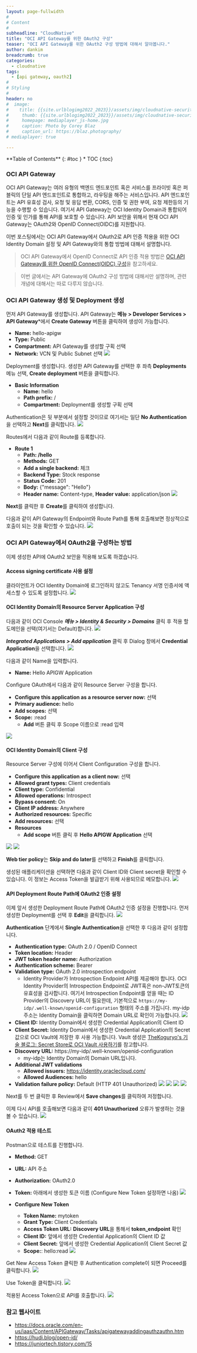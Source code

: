 ```yaml
---
layout: page-fullwidth
#
# Content
#
subheadline: "CloudNative"
title: "OCI API Gateway를 위한 OAuth2 구성"
teaser: "OCI API Gateway를 위한 OAuth2 구성 방법에 대해서 알아봅니다."
author: dankim
breadcrumb: true
categories:
  - cloudnative
tags:
  - [api gateway, oauth2]
#
# Styling
#
header: no
#  image:
#    title: {{site.urlblogimg2022_2023}}/assets/img/cloudnative-security/2022/weblogic_oke_0.png
#     thumb: {{site.urlblogimg2022_2023}}/assets/img/cloudnative-security/2022/weblogic_oke_0.png
#     homepage: mediaplayer_js-home.jpg
#     caption: Photo by Corey Blaz
#     caption_url: https://blaz.photography/
# mediaplayer: true

---
```


<div class="panel radius" markdown="1">
**Table of Contents**
{: #toc }
*  TOC
{:toc}
</div>

### OCI API Gateway
OCI API Gateway는 여러 유형의 백엔드 엔드포인트 혹은 서비스를 프라이빗 혹은 퍼블릭의 단일 API 엔드포인트로 통합하고, 라우팅을 해주는 서비스입니다. API 엔드포인트는 API 유효성 검사, 요청 및 응답 변환, CORS, 인증 및 권한 부여, 요청 제한등의 기능을 수행할 수 있습니다. 여기서 API Gateway는 OCI Identity Domain과 통합되어 인증 및 인가를 통해 API를 보호할 수 있습니다. API 보안을 위해서 현재 OCI API Gateway는 OAuth2와 OpenID Connect(OIDC)를 지원합니다. 

이번 포스팅에서는 OCI API Gateway에서 OAuth2로 API 인증 적용을 위한 OCI Identity Domain 설정 및 API Gateway와의 통합 방법에 대해서 설명합니다. 
> OCI API Gateway에서 OpenID Connect로 API 인증 적용 방법은 [OCI API Gateway를 위한 OpenID Connect(OIDC) 구성](https://the-team-oasis.github.io/cloudnative/oci-apigw-oauth2-oidc-2/)을 참고하세요.

> 이번 글에서는 API Gateway에 OAuth2 구성 방법에 대해서만 설명하며, 관련 개념에 대해서는 따로 다루지 않습니다.

### OCI API Gateway 생성 및 Deployment 생성
먼저 API Gateway를 생성합니다. API Gateway는 **메뉴 > Developer Services > API Gateway***에서 **Create Gateway** 버튼을 클릭하여 생성이 가능합니다.

* **Name:** hello-apigw
* **Type:** Public
* **Compartment:** API Gateway를 생성할 구획 선택
* **Network:** VCN 및 Public Subnet 선택
 ![](/assets/img/cloudnative-security/2023/oci-apigw-oauth2-oidc-0-1.png " ")

Deployment를 생성합니다. 생성한 API Gateway를 선택한 후 좌측 **Deployments** 메뉴 선택, **Create deployment** 버튼을 클릭합니다.

* **Basic Information**
  * **Name:** hello
  * **Path prefix:** /
  * **Compartment:** Deployment를 생성할 구획 선택

Authentication은 뒷 부분에서 설정할 것이므로 여기서는 일단 **No Authentication**을 선택하고 **Next**를 클릭합니다.
 ![](/assets/img/cloudnative-security/2023/oci-apigw-oauth2-oidc-0-2.png " ")

Routes에서 다음과 같이 Route를 등록합니다. 
* **Route 1**
  * **Path: /hello**
  * **Methods:** GET
  * **Add a single backend:** 체크
  * **Backend Type:** Stock response
  * **Status Code:** 201
  * **Body:** {"message": "Hello"}
  * **Header name:** Content-type, **Header value:** application/json
 ![](/assets/img/cloudnative-security/2023/oci-apigw-oauth2-oidc-0-3.png " ")

**Next**를 클릭한 후 **Create**를 클릭하여 생성합니다.

다음과 같이 API Gateway의 Endpoint와 Route Path를 통해 호출해보면 정상적으로 호출이 되는 것을 확인할 수 있습니다.
 ![](/assets/img/cloudnative-security/2023/oci-apigw-oauth2-oidc-0-4.png " ")

### OCI API Gateway에서 OAuth2을 구성하는 방법
이제 생성한 API에 OAuth2 보안을 적용해 보도록 하겠습니다.

#### Access signing certificate 사용 설정
클라이언트가 OCI Identity Domain에 로그인하지 않고도 Tenancy 서명 인증서에 액세스할 수 있도록 설정합니다.
 ![](/assets/img/cloudnative-security/2023/oci-apigw-oauth2-oidc-0-5.png " ")

#### OCI Identity Domain의 Resource Server Application 구성
다음과 같이 OCI Console ***메뉴 > Identity & Security > Domains*** 클릭 후 적용 할 도메인을 선택(여기서는 Default)합니다.
 ![](/assets/img/cloudnative-security/2023/oci-apigw-oauth2-oidc-1.png " ")

***Integrated Applications > Add application*** 클릭 후 Dialog 창에서 **Credential Application**을 선택합니다.
 ![](/assets/img/cloudnative-security/2023/oci-apigw-oauth2-oidc-2.png " ")

다음과 같이 Name을 입력합니다.
* **Name:** Hello APIGW Application

Configure OAuth에서 다음과 같이 Resource Server 구성을 합니다.
* **Configure this application as a resource server now:** 선택
* **Primary audience:** hello
* **Add scopes:** 선택
* **Scope:** :read
  * **Add** 버튼 클릭 후 Scope 이름으로 :read 입력

![](/assets/img/cloudnative-security/2023/oci-apigw-oauth2-oidc-3.png " ")

#### OCI Identity Domain의 Client 구성
Resource Server 구성에 이어서 Client Configuration 구성을 합니다.

* **Configure this application as a client now:** 선택
* **Allowed grant types:** Client credentials
* **Client type:** Confidential
* **Allowed operations:** Introspect
* **Bypass consent:** On
* **Client IP address:** Anywhere
* **Authorized resources:** Specific
* **Add resources:** 선택
* **Resources**
  * **Add scope** 버튼 클릭 후 **Hello APIGW Application** 선택

 ![](/assets/img/cloudnative-security/2023/oci-apigw-oauth2-oidc-4.png " ")
 ![](/assets/img/cloudnative-security/2023/oci-apigw-oauth2-oidc-5.png " ")

**Web tier policy**는 **Skip and do later**를 선택하고 **Finish**를 클릭합니다.

생성된 애플리케이션을 선택하면 다음과 같이 Client ID와 Client secret을 확인할 수 있습니다. 이 정보는 Access Token을 발급받기 위해 사용되므로 메모합니다.
 ![](/assets/img/cloudnative-security/2023/oci-apigw-oauth2-oidc-6.png " ")

#### API Deployment Route Path에 OAuth2 인증 설정
이제 앞서 생성한 Deployment Route Path에 OAuth2 인증 설정을 진행합니다. 먼저 생성한 Deployment를 선택 후 **Edit**을 클릭합니다.
 ![](/assets/img/cloudnative-security/2023/oci-apigw-oauth2-oidc-7.png " ")

**Authentication** 단계에서 **Single Authentication**을 선택한 후 다음과 같이 설정합니다.
* **Authentication type:** OAuth 2.0 / OpenID Connect
* **Token location:** Header
* **JWT token header name:** Authorization
* **Authentication scheme:** Bearer
* **Validation type:** OAuth 2.0 introspection endpoint
  * Identity Provider가 Introspection Endpoint API를 제공해야 합니다. OCI Identity Provider의 Introspection Endpoint로 JWT혹은 non-JWT토큰의 유효성을 검사합니다. 여기서 Introspection Endpoint를 얻을 때는 ID Provider의 Discovery URL이 필요한데, 기본적으로 ```https://my-idp/.well-known/openid-configuration``` 형태의 주소를 가집니다. my-idp 주소는 Identity Domain을 클릭하면 Domain URL로 확인이 가능합니다.
  ![](/assets/img/cloudnative-security/2023/oci-apigw-oauth2-oidc-8.png " ")
* **Client ID:** Identity Domain에서 생성한 Credential Application의 Client ID
* **Client Secret:** Identity Domain에서 생성한 Credential Application의 Secret 값으로 OCI Vault에 저장한 후 사용 가능합니다. Vault 생성은 [TheKoguryo's 기술 블로그: Secret Store로 OCI Vault 사용하기](https://thekoguryo.github.io/oracle-cloudnative/oke/8.secret-store/)를 참고합니다.
* **Discovery URL:** https://my-idp/.well-known/openid-configuration
  * my-idp는 Identity Domain의 Domain URL입니다.
* **Additional JWT validations**
  * **Allowed issuers:** https://identity.oraclecloud.com/
  * **Allowed Audiences:** hello
* **Validation failure policy:** Default (HTTP 401 Unauthorized)
![](/assets/img/cloudnative-security/2023/oci-apigw-oauth2-oidc-9.png " ")
![](/assets/img/cloudnative-security/2023/oci-apigw-oauth2-oidc-10.png " ")
![](/assets/img/cloudnative-security/2023/oci-apigw-oauth2-oidc-11.png " ")
![](/assets/img/cloudnative-security/2023/oci-apigw-oauth2-oidc-12.png " ")

Next를 두 번 클릭한 후 Review에서 **Save changes**를 클릭하여 저정합니다.

이제 다시 API를 호출해보면 다음과 같이 **401 Unauthorized** 오류가 발생하는 것을 볼 수 있습니다.
![](/assets/img/cloudnative-security/2023/oci-apigw-oauth2-oidc-13.png " ")

#### OAuth2 적용 테스트
Postman으로 테스트를 진행합니다.
* **Method:** GET
* **URL:** API 주소
* **Authorization:** OAuth2.0
* **Token:** 아래에서 생성한 토큰 이름 (Configure New Token 설정하면 나옴)
![](/assets/img/cloudnative-security/2023/oci-apigw-oauth2-oidc-14.png " ")

* **Configure New Token**
  * **Token Name:** mytoken
  * **Grant Type:** Client Credentials
  * **Access Token URL:** **Discovery URL**을 통해서 **token_endpoint** 확인
  * **Client ID:** 앞에서 생성한 Credential Application의 Client ID 값
  * **Client Secret:** 앞에서 생성한 Credential Application의 Client Secret 값
  * **Scope:**: hello:read
![](/assets/img/cloudnative-security/2023/oci-apigw-oauth2-oidc-15.png " ")

Get New Access Token 클릭한 후 Authentication complete이 되면 Proceed를 클릭합니다.
![](/assets/img/cloudnative-security/2023/oci-apigw-oauth2-oidc-16.png " ")

Use Token을 클릭합니다.
![](/assets/img/cloudnative-security/2023/oci-apigw-oauth2-oidc-17.png " ")

적용된 Access Token으로 API를 호출합니다.
![](/assets/img/cloudnative-security/2023/oci-apigw-oauth2-oidc-18.png " ")

### 참고 웹사이트
* https://docs.oracle.com/en-us/iaas/Content/APIGateway/Tasks/apigatewayaddingauthzauthn.htm
* https://hudi.blog/open-id/
* https://juniortech.tistory.com/15